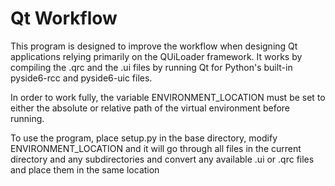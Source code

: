 # Qt Workflow

This program is designed to improve the workflow when designing Qt applications relying primarily on the QUiLoader framework. It works by compiling the .qrc and the .ui files by running Qt for Python's built-in pyside6-rcc and pyside6-uic files. 

In order to work fully, the variable ENVIRONMENT_LOCATION must be set to either the absolute or relative path of the virtual environment before running.

To use the program, place setup.py in the base directory, modify ENVIRONMENT_LOCATION and it will go through all files in the current directory and any subdirectories and convert any available .ui or .qrc files and place them in the same location
